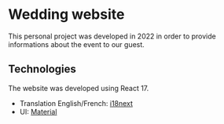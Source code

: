 # Wedding website

This personal project was developed in 2022 in order to provide informations about the event to our guest.

## Technologies

The website was developed using React 17.

- Translation English/French: [i18next](https://www.i18next.com/)
- UI: [Material](https://mui.com/material-ui/)